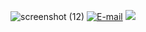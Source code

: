 ![screenshot (12)](https://user-images.githubusercontent.com/92306660/158033523-1988a39e-099b-42e4-9d2d-380310ee49c3.png)
[![E-mail](https://img.icons8.com/fluency/40/000000/circled-envelope.png)](Matarykh100@gmail.com)
![](https://img.shields.io/badge/Code%20Editor-VSCode-informational?style=flat&logo=visual-studio-code&style=for-the-badge&logoColor=blue)

